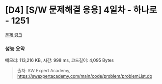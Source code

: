# [D4] [S/W 문제해결 응용] 4일차 - 하나로 - 1251 

[문제 링크](https://swexpertacademy.com/main/code/problem/problemDetail.do?contestProbId=AV15StKqAQkCFAYD) 

### 성능 요약

메모리: 113,216 KB, 시간: 998 ms, 코드길이: 4,095 Bytes



> 출처: SW Expert Academy, https://swexpertacademy.com/main/code/problem/problemList.do